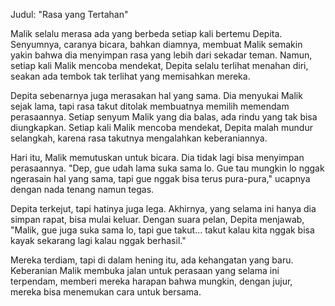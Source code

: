 Judul: "Rasa yang Tertahan"

Malik selalu merasa ada yang berbeda setiap kali bertemu Depita. Senyumnya, caranya bicara, bahkan diamnya, membuat Malik semakin yakin bahwa dia menyimpan rasa yang lebih dari sekadar teman. Namun, setiap kali Malik mencoba mendekat, Depita selalu terlihat menahan diri, seakan ada tembok tak terlihat yang memisahkan mereka.

Depita sebenarnya juga merasakan hal yang sama. Dia menyukai Malik sejak lama, tapi rasa takut ditolak membuatnya memilih memendam perasaannya. Setiap senyum Malik yang dia balas, ada rindu yang tak bisa diungkapkan. Setiap kali Malik mencoba mendekat, Depita malah mundur selangkah, karena rasa takutnya mengalahkan keberaniannya.

Hari itu, Malik memutuskan untuk bicara. Dia tidak lagi bisa menyimpan perasaannya. "Dep, gue udah lama suka sama lo. Gue tau mungkin lo nggak ngerasain hal yang sama, tapi gue nggak bisa terus pura-pura," ucapnya dengan nada tenang namun tegas.

Depita terkejut, tapi hatinya juga lega. Akhirnya, yang selama ini hanya dia simpan rapat, bisa mulai keluar. Dengan suara pelan, Depita menjawab, "Malik, gue juga suka sama lo, tapi gue takut... takut kalau kita nggak bisa kayak sekarang lagi kalau nggak berhasil."

Mereka terdiam, tapi di dalam hening itu, ada kehangatan yang baru. Keberanian Malik membuka jalan untuk perasaan yang selama ini terpendam, memberi mereka harapan bahwa mungkin, dengan jujur, mereka bisa menemukan cara untuk bersama.
